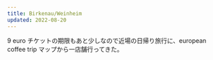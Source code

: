```yaml
---
title: Birkenau/Weinheim
updated: 2022-08-20
---
```


9 euro チケットの期限もあと少しなので近場の日帰り旅行に、european coffee trip マップから一店舗行ってきた。
